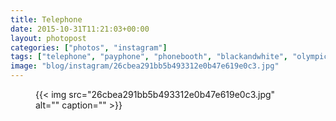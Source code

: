 ```yaml
---
title: Telephone
date: 2015-10-31T11:21:03+00:00
layout: photopost
categories: ["photos", "instagram"]
tags: ["telephone", "payphone", "phonebooth", "blackandwhite", "olympicpark", "velodrome"]
image: "blog/instagram/26cbea291bb5b493312e0b47e619e0c3.jpg"
---
```


<figure class="photo photo--square">
  {{< img src="26cbea291bb5b493312e0b47e619e0c3.jpg" alt="" caption="" >}}

</figure>


